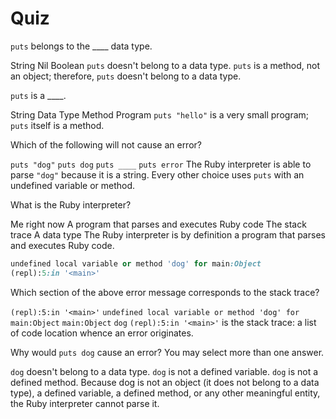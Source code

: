 # Quiz

<quiz>
  <question>
    <p><code>puts</code> belongs to the ____ data type.</p>
    <answer>String</answer>
    <answer>Nil</answer>
    <answer>Boolean</answer>
    <answer correct><code>puts</code> doesn't belong to a data type.</answer>
    <explanation><code>puts</code> is a method, not an object; therefore, <code>puts</code> doesn't belong to a data type.</explanation>
  </question>
</quiz>

<quiz>
  <question>
    <p><code>puts</code> is a ____.</p>
    <answer>String</answer>
    <answer>Data Type</answer>
    <answer correct>Method</answer>
    <answer>Program</answer>
    <explanation><code>puts "hello"</code> is a very small program; <code>puts</code> itself is a method.</explanation>
  </question>
</quiz>

<quiz>
  <question>
    <p>Which of the following will not cause an error?</p>
    <answer correct><code>puts "dog"</code></answer>
    <answer><code>puts dog</code></answer>
    <answer><code>puts ____</code></answer>
    <answer><code>puts error</code></answer>
    <explanation>The Ruby interpreter is able to parse <code>"dog"</code> because it is a string. Every other choice uses <code>puts</code> with an undefined variable or method.</explanation>
  </question>
</quiz>

<quiz>
  <question>
    <p>What is the Ruby interpreter?</p>
    <answer>Me right now</answer>
    <answer correct>A program that parses and executes Ruby code</answer>
    <answer>The stack trace</answer>
    <answer>A data type</answer>
    <explanation>The Ruby interpreter is by definition a program that parses and executes Ruby code.</explanation>
  </question>
</quiz>

```ruby
undefined local variable or method 'dog' for main:Object
(repl):5:in '<main>'
```
<quiz>
  <question>
    <p>Which section of the above error message corresponds to the stack trace?</p>
    <answer correct><code>(repl):5:in '&#60;main&#62;'</code></answer>
    <answer><code>undefined local variable or method 'dog' for main:Object</code></answer>
    <answer><code>main:Object</code></answer>
    <answer><code>dog</code></answer>
    <explanation><code>(repl):5:in '&#60;main&#62;'</code> is the stack trace: a list of code location whence an error originates.</explanation>
  </question>
</quiz>

<quiz>
  <question multiple>
    <p>Why would <code>puts dog</code> cause an error? You may select more than one answer.</p>
    <answer correct><code>dog</code> doesn't belong to a data type.</answer>
    <answer correct><code>dog</code> is not a defined variable.</answer>
    <answer correct><code>dog</code> is not a defined method.</answer>
    <explanation>Because dog is not an object (it does not belong to a data type), a defined variable, a defined method, or any other meaningful entity, the Ruby interpreter cannot parse it.</explanation>
  </question>
</quiz>
